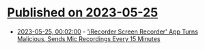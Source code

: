 # [Published on 2023-05-25](index.md)

* [2023-05-25, 00:02:00](https://yro.slashdot.org/story/23/05/24/2041248/irecorder-screen-recorder-app-turns-malicious-sends-mic-recordings-every-15-minutes?utm_source=rss1.0mainlinkanon&utm_medium=feed) - ['iRecorder Screen Recorder' App Turns Malicious, Sends Mic Recordings Every 15 Minutes](https://yro.slashdot.org/story/23/05/24/2041248/irecorder-screen-recorder-app-turns-malicious-sends-mic-recordings-every-15-minutes?utm_source=rss1.0mainlinkanon&utm_medium=feed)
